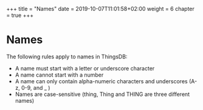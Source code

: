 +++
title = "Names"
date = 2019-10-07T11:01:58+02:00
weight = 6
chapter = true
+++

# Names

The following rules apply to names in ThingsDB:

- A name must start with a letter or underscore character
- A name cannot start with a number
- A name can only contain alpha-numeric characters and underscores (A-z, 0-9, and _ )
- Names are case-sensitive (thing, Thing and THING are three different names)
